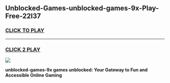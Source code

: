 
## Unblocked-Games-unblocked-games-9x-Play-Free-22l37
<h3>
<a href="https://premium76.site?title=unblocked-games-9x&ref=23A">CLICK TO PLAY</a></h3>
<hr>

<h3>
<a href="https://premium76.site?title=unblocked-games-9x&ref=23A">CLICK 2 PLAY</a>
  
</h3>

<a href="https://premium76.site?title=unblocked-games-9x&ref=23A"><img src="https://clearcache.store/games.png"></a>


**unblocked-games-9x games unblocked: Your Gateway to Fun and Accessible Online Gaming**
